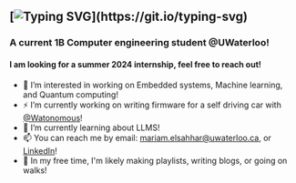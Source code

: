 ## [![Typing SVG](https://readme-typing-svg.demolab.com?font=Fira+Code&pause=2000&color=07AF00&multiline=true&random=false&width=435&lines=I'm+Mariam+ElSahhar!)](https://git.io/typing-svg)
### A current 1B Computer engineering student @UWaterloo!
#### I am looking for a summer 2024 internship, feel free to reach out!

- 🔭 I’m interested in working on Embedded systems, Machine learning, and Quantum computing!
- ⚡ I’m currently working on writing firmware for a self driving car with [@Watonomous](https://github.com/WATonomous)! 
- 🌱 I’m currently learning about LLMS!
- 📫 You can reach me by email: mariam.elsahhar@uwaterloo.ca, or [LinkedIn](https://www.linkedin.com/in/mariamelsahhar/)!
- 👯 In my free time, I'm likely making playlists, writing blogs, or going on walks!


<!--- (![Mariam's GitHub stats](https://github-readme-stats.vercel.app/api?username=mariamelsahharr&show_icons=true&theme=transparent)) -->

